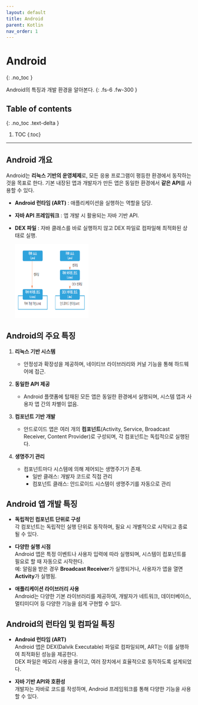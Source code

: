 ```yaml
---
layout: default
title: Android
parent: Kotlin
nav_order: 1
---
```


# Android
{: .no_toc }

Android의 특징과 개발 환경을 알아본다.
{: .fs-6 .fw-300 }

## Table of contents
{: .no_toc .text-delta }

1. TOC
{:toc}

---

## Android 개요

Android는 **리눅스 기반의 운영체제**로, 모든 응용 프로그램이 평등한 환경에서 동작하는 것을 목표로 한다. 기본 내장된 앱과 개발자가 만든 앱은 동일한 환경에서 **같은 API**를 사용할 수 있다.

- **Android 런타임 (ART)** : 애플리케이션을 실행하는 역할을 담당.
- **자바 API 프레임워크** : 앱 개발 시 활용되는 자바 기반 API.
- **DEX 파일** : 자바 클래스를 바로 실행하지 않고 DEX 파일로 컴파일해 최적화된 상태로 실행.
  
  <img src="./assets/images/android.png" alt="Android Image" aria-label="Android Image" width="200px" height="200px">



## Android의 주요 특징

1. **리눅스 기반 시스템**  
   - 안정성과 확장성을 제공하며, 네이티브 라이브러리와 커널 기능을 통해 하드웨어에 접근.

2. **동일한 API 제공**  
   - Android 플랫폼에 탑재된 모든 앱은 동일한 환경에서 실행되며, 시스템 앱과 사용자 앱 간의 차별이 없음.

3. **컴포넌트 기반 개발**  
   - 안드로이드 앱은 여러 개의 **컴포넌트**(Activity, Service, Broadcast Receiver, Content Provider)로 구성되며, 각 컴포넌트는 독립적으로 실행된다.

4. **생명주기 관리**  
   - 컴포넌트마다 시스템에 의해 제어되는 생명주기가 존재. 
     - 일반 클래스: 개발자 코드로 직접 관리  
     - 컴포넌트 클래스: 안드로이드 시스템이 생명주기를 자동으로 관리  



## Android 앱 개발 특징

- **독립적인 컴포넌트 단위로 구성**  
  각 컴포넌트는 독립적인 실행 단위로 동작하며, 필요 시 개별적으로 시작되고 종료될 수 있다.

- **다양한 실행 시점**  
  Android 앱은 특정 이벤트나 사용자 입력에 따라 실행되며, 시스템이 컴포넌트를 필요로 할 때 자동으로 시작한다.  
  예: 알림을 받은 경우 **Broadcast Receiver**가 실행되거나, 사용자가 앱을 열면 **Activity**가 실행됨.

- **애플리케이션 라이브러리 사용**  
  Android는 다양한 기본 라이브러리를 제공하여, 개발자가 네트워크, 데이터베이스, 멀티미디어 등 다양한 기능을 쉽게 구현할 수 있다.



## Android의 런타임 및 컴파일 특징

- **Android 런타임 (ART)**  
  Android 앱은 DEX(Dalvik Executable) 파일로 컴파일되며, ART는 이를 실행하여 최적화된 성능을 제공한다.  
  DEX 파일은 메모리 사용을 줄이고, 여러 장치에서 효율적으로 동작하도록 설계되었다.

- **자바 기반 API와 호환성**  
  개발자는 자바로 코드를 작성하며, Android 프레임워크를 통해 다양한 기능을 사용할 수 있다.


